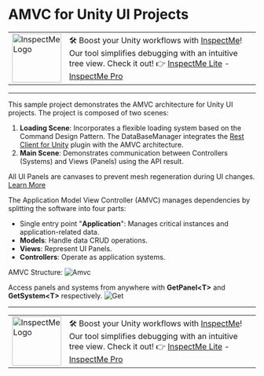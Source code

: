 # AMVC for Unity UI Projects

<table>
  <tr>
    <td><img src="https://github.com/user-attachments/assets/628d98c6-0224-48a2-b3e3-321b5f48e681" alt="InspectMe Logo" width="100"></td>
    <td>
      🛠️ Boost your Unity workflows with <a href="https://divinitycodes.de/">InspectMe</a>! Our tool simplifies debugging with an intuitive tree view. Check it out! 👉 
      <a href="https://assetstore.unity.com/packages/tools/utilities/inspectme-lite-advanced-debugging-code-clarity-283366">InspectMe Lite</a> - 
      <a href="https://assetstore.unity.com/packages/tools/utilities/inspectme-pro-advanced-debugging-code-clarity-256329">InspectMe Pro</a>
    </td>
  </tr>
</table>

---

This sample project demonstrates the AMVC architecture for Unity UI projects. The project is composed of two scenes:

1. **Loading Scene**: Incorporates a flexible loading system based on the Command Design Pattern. The DataBaseManager integrates the [Rest Client for Unity](https://assetstore.unity.com/packages/tools/network/rest-client-for-unity-102501) plugin with the AMVC architecture.
2. **Main Scene**: Demonstrates communication between Controllers (Systems) and Views (Panels) using the API result.

All UI Panels are canvases to prevent mesh regeneration during UI changes. [Learn More](https://unity3d.com/how-to/unity-ui-optimization-tips?_ga=2.201878425.948249629.1611743546-219693309.1579194164)

The Application Model View Controller (AMVC) manages dependencies by splitting the software into four parts:

- Single entry point "**Application**": Manages critical instances and application-related data.
- **Models**: Handle data CRUD operations.
- **Views**: Represent UI Panels.
- **Controllers**: Operate as application systems.

AMVC Structure:
![Amvc](https://user-images.githubusercontent.com/62396712/105978631-0da04b80-6093-11eb-8285-fa04ec5674d1.png)

Access panels and systems from anywhere with **GetPanel<T<T>>** and **GetSystem<T<T>>** respectively.
![Get](https://user-images.githubusercontent.com/62396712/105911178-33ddd100-602a-11eb-8a13-20480f633b11.png)

---

<table>
  <tr>
    <td><img src="https://github.com/user-attachments/assets/628d98c6-0224-48a2-b3e3-321b5f48e681" alt="InspectMe Logo" width="100"></td>
    <td>
      🛠️ Boost your Unity workflows with <a href="https://divinitycodes.de/">InspectMe</a>! Our tool simplifies debugging with an intuitive tree view. Check it out! 👉 
      <a href="https://assetstore.unity.com/packages/tools/utilities/inspectme-lite-advanced-debugging-code-clarity-283366">InspectMe Lite</a> - 
      <a href="https://assetstore.unity.com/packages/tools/utilities/inspectme-pro-advanced-debugging-code-clarity-256329">InspectMe Pro</a>
    </td>
  </tr>
</table>
